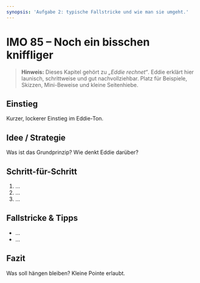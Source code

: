 ```yaml
---
synopsis: 'Aufgabe 2: typische Fallstricke und wie man sie umgeht.'
---
```


# IMO 85 – Noch ein bisschen kniffliger

> **Hinweis:** Dieses Kapitel gehört zu *„Eddie rechnet“*.
> Eddie erklärt hier launisch, schrittweise und gut nachvollziehbar.
> Platz für Beispiele, Skizzen, Mini-Beweise und kleine Seitenhiebe.

## Einstieg

Kurzer, lockerer Einstieg im Eddie-Ton.

## Idee / Strategie

Was ist das Grundprinzip? Wie denkt Eddie darüber?

## Schritt-für-Schritt

1. …
2. …
3. …

## Fallstricke & Tipps

- …
- …

## Fazit

Was soll hängen bleiben? Kleine Pointe erlaubt.
